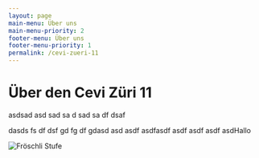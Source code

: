 ```yaml
---
layout: page
main-menu: Über uns
main-menu-priority: 2
footer-menu: Über uns
footer-menu-priority: 1
permalink: /cevi-zueri-11
---
```


# Über den Cevi Züri 11

asdsad asd sad sa d sad sa df dsaf

dasds fs df dsf gd fg df gdasd asd asdf asdfasdf asdf asdf asdf asdHallo

![Fröschli Stufe](/assets/Froeschli.jpg)
